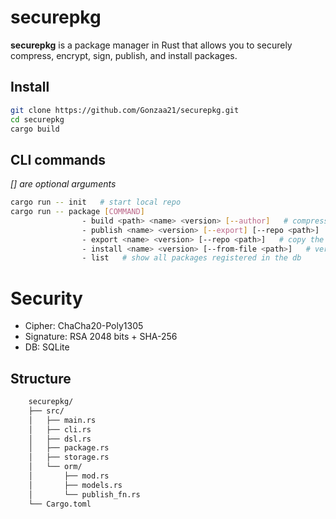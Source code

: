 # securepkg
**securepkg** is a package manager in Rust that allows you to securely compress, encrypt, sign, publish, and install packages.

## Install

```bash
git clone https://github.com/Gonzaa21/securepkg.git
cd securepkg
cargo build
```

## CLI commands
*[] are optional arguments*
```bash
cargo run -- init   # start local repo
cargo run -- package [COMMAND]
                - build <path> <name> <version> [--author]   # compress, encrypt and save the package to the DB
                - publish <name> <version> [--export] [--repo <path>]   # sign the .pkg and export it
                - export <name> <version> [--repo <path>]   # copy the .pkg and its signature to a folder
                - install <name> <version> [--from-file <path>]   # verify, decrypt and install the package
                - list   # show all packages registered in the db
```

# Security
- Cipher: ChaCha20-Poly1305
- Signature: RSA 2048 bits + SHA-256
- DB: SQLite

## Structure
```bash
    securepkg/
    ├── src/
    │   ├── main.rs
    │   ├── cli.rs
    │   ├── dsl.rs
    │   ├── package.rs
    │   ├── storage.rs
    │   └── orm/
    │       ├── mod.rs
    │       ├── models.rs 
    │       └── publish_fn.rs 
    └── Cargo.toml
```